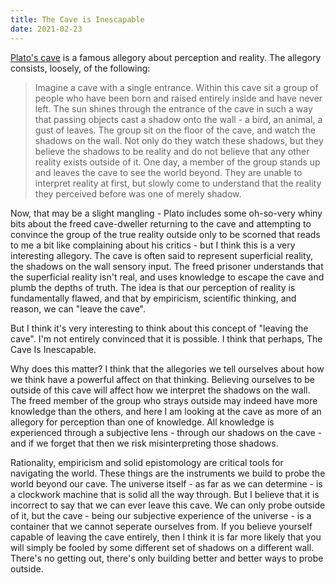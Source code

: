 ```yaml
---
title: The Cave is Inescapable
date: 2021-02-23
---
```


[Plato's cave](https://en.wikipedia.org/wiki/Allegory_of_the_cave) is a famous allegory about perception and reality. The allegory consists, loosely, of the following:

> Imagine a cave with a single entrance. Within this cave sit a group of people who have been born and raised entirely inside and have never left. The sun shines through the entrance of the cave in such a way that passing objects cast a shadow onto the wall - a bird, an animal, a gust of leaves. The group sit on the floor of the cave, and watch the shadows on the wall. Not only do they watch these shadows, but they believe the shadows to be reality and do not believe that any other reality exists outside of it. One day, a member of the group stands up and leaves the cave to see the world beyond. They are unable to interpret reality at first, but slowly come to understand that the reality they perceived before was one of merely shadow. 

Now, that may be a slight mangling - Plato includes some oh-so-very whiny bits about the freed cave-dweller returning to the cave and attempting to convince the group of the true reality outside only to be scorned that reads to me a bit like complaining about his critics - but I think this is a very interesting allegory. The cave is often said to represent superficial reality, the shadows on the wall sensory input. The freed prisoner understands that the superficial reality isn't real, and uses knowledge to escape the cave and plumb the depths of truth. The idea is that our perception of reality is fundamentally flawed, and that by empiricism, scientific thinking, and reason, we can "leave the cave".

But I think it's very interesting to think about this concept of "leaving the cave". I'm not entirely convinced that it is possible. I think that perhaps, The Cave Is Inescapable.

Why does this matter? I think that the allegories we tell ourselves about how we think have a powerful affect on that thinking. Believing ourselves to be outside of this cave will affect how we interpret the shadows on the wall. The freed member of the group who strays outside may indeed have more knowledge than the others, and here I am looking at the cave as more of an allegory for perception than one of knowledge. All knowledge is experienced through a subjective lens - through our shadows on the cave - and if we forget that then we risk misinterpreting those shadows.

Rationality, empiricism and solid epistomology are critical tools for navigating the world. These things are the instruments we build to probe the world beyond our cave. The universe itself - as far as we can determine - is a clockwork machine that is solid all the way through. But I believe that it is incorrect to say that we can ever leave this cave. We can only probe outside of it, but the cave - being our subjective experience of the universe - is a container that we cannot seperate ourselves from. If you believe yourself capable of leaving the cave entirely, then I think it is far more likely that you will simply be fooled by some different set of shadows on a different wall. There's no getting out, there's only building better and better ways to probe outside.